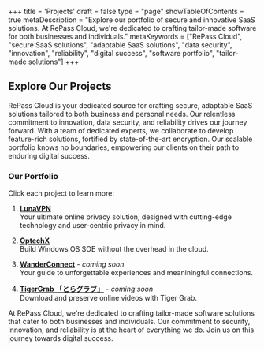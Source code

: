 +++
title = 'Projects'
draft = false
type = "page"
showTableOfContents = true
metaDescription = "Explore our portfolio of secure and innovative SaaS solutions. At RePass Cloud, we're dedicated to crafting tailor-made software for both businesses and individuals."
metaKeywords = ["RePass Cloud", "secure SaaS solutions", "adaptable SaaS solutions", "data security", "innovation", "reliability", "digital success", "software portfolio", "tailor-made solutions"]
+++

## Explore Our Projects

RePass Cloud is your dedicated source for crafting secure, adaptable SaaS solutions tailored to both business and personal needs. Our relentless commitment to innovation, data security, and reliability drives our journey forward. With a team of dedicated experts, we collaborate to develop feature-rich solutions, fortified by state-of-the-art encryption. Our scalable portfolio knows no boundaries, empowering our clients on their path to enduring digital success.

### Our Portfolio

Click each project to learn more:

1. [**LunaVPN**](/projects/lunavpn)  
    Your ultimate online privacy solution, designed with cutting-edge technology and user-centric privacy in mind.

2. [**OptechX**](/projects/optechx)  
   Build Windows OS SOE without the overhead in the cloud.

3. [**WanderConnect**](/projects/wanderconnect) - _coming soon_  
   Your guide to unforgettable experiences and meaniningful connections.

4. [**TigerGrab 「とらグラブ」**](/projects/tigergrab) - _coming soon_  
   Download and preserve online videos with Tiger Grab.



At RePass Cloud, we're dedicated to crafting tailor-made software solutions that cater to both businesses and individuals. Our commitment to security, innovation, and reliability is at the heart of everything we do. Join us on this journey towards digital success.
